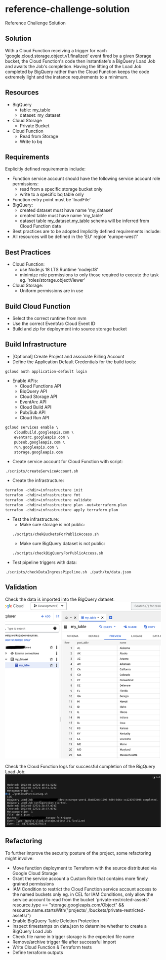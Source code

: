 # reference-challenge-solution
Reference Challenge Solution

## Solution
With a Cloud Function receiving a trigger for each 'google.cloud.storage.object.v1.finalized' event fired by a given Storage bucket, the Cloud Function's code then instantiate's a BigQuery Load Job and awaits the Job's completion. Having the lifting of the Load Job completed by BigQuery rather than the Cloud Function keeps the code extremely light and the instance requirements to a minimum.


## Resources
- BigQuery
    - table: my_table
    - dataset: my_dataset
- Cloud Storage 
    - Private Bucket
- Cloud Function
    - Read from Storage
    - Write to bq



## Requirements
Explicitly defined requirements include:
- Function service account should have the following service account role permissions:
    - read from a specific storage bucket only
    - write to a specific bq table only
- Function entry point must be 'loadFile'
- BigQuery:
    - created dataset must have name 'my_dataset'
    - created table must have name 'my_table'
    - dataset table my_dataset.my_table schema will be inferred from Cloud Function data
- Best practices are to be adopted
Implicitly defined requirements include:
- All resources will be defined in the 'EU' region 'europe-west1'



## Best Practices
- Cloud Function:
    - use Node.js 18 LTS Runtime 'nodejs18'
    - minimize role permissions to only those required to execute the task eg. 'roles/storage.objectViewer'
- Cloud Storage:
    - Uniform permissions are in use


## Build Cloud Function
- Select the correct runtime from nvm
- Use the correct EventArc Cloud Event ID
- Build and zip for deployment into source storage bucket



## Build Infrastructure
- [Optional] Create Project and associate Billing Account
- Define the Application Default Credentials for the build tools:
```
gcloud auth application-default login
```
- Enable APIs:
    - Cloud Functions API
    - BiqQuery API
    - Cloud Storage API
    - EventArc API
    - Cloud Build API
    - Pub/Sub API
    - Cloud Run API
```
gcloud services enable \
    cloudbuild.googleapis.com \
    eventarc.googleapis.com \
    pubsub.googleapis.com \
    run.googleapis.com \
    storage.googleapis.com
```
- Create service account for Cloud Function with script:
```
./scripts/createServiceAccount.sh
```
- Create the infrastructure:
```
terrafom -chdir=infrastructure init
terrafom -chdir=infrastructure fmt
terrafom -chdir=infrastructure validate
terrafom -chdir=infrastructure plan -out=terraform.plan
terrafom -chdir=infrastructure apply terraform.plan
```
- Test the infrastructure:
    - Make sure storage is not public:
    ```
    ./scripts/chekBucketsForPublicAccess.sh
    ```
    - Make sure BigQuery dataset is not public:
    ```
    ./scripts/checkBigQueryForPublicAccess.sh
    ```
- Test pipeline triggers with data:
```
./scripts/checkDataIngressPipeline.sh ./path/to/data.json
```


## Validation
Check the data is imported into the BigQuery dataset:
![image](documentation/Screenshot-BigQuery-Ingest.png)

Check the Cloud Function logs for successful completion of the BigQuery Load Job:
![image](documentation/Screenshot-BigQuery-Load-Job-log.png)



## Refactoring
To further improve the security posture of the project, some refactoring might involve:
- Move function deployment to Terraform with the source distributed via Google Cloud Storage
- Grant the service account a Custom Role that contains more finely grained permissions
- IAM Condition to restrict the Cloud Function service account access to the named buckets only
    eg. in CEL for IAM Conditions, only allow the service account to read from the bucket 'private-restricted-assets' 
        resource.type == "storage.googleapis.com/Object" &&
            resource.name.startsWith("projects/_/buckets/private-restricted-assets/") 
- Enable BigQuery Table Deletion Protection
- Inspect timestamps on data.json to determine whether to create a BigQuery Load Job
- Check file name in trigger storage is the expected file name
- Remove/archive trigger file after successful import
- Write Cloud Function & Terraform tests
- Define terraform outputs